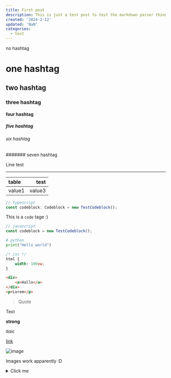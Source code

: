 ```yaml
---
title: First post
description: This is just a test post to test the markdown parser thing and see what can be done
created: '2024-2-12'
updated: 'NaN'
categories:
  - test
---
```


no hashtag

# one hashtag

## two hashtag

### three hashtag

#### four hashtag

##### five hashtag

###### six hashtag

####### seven hashtag

Line test

---

| table  |   test |
| :----- | -----: |
| value1 | value3 |

```ts
// typescript
const codeblock: Codeblock = new TestCodeblock();
```

This is a `code` tage :)

```js
// javascript
const codeblock = new TestCodeblock();
```

```py
# python
print("Hello world")
```

```css
/* css */
html {
	width: 100vw;
}
```

```html
<div>
	<a>Hallo</a>
</div>
<p>Lorem</p>
```

> Quote

Text

**strong**

_itaic_

[link](https://floschy.me)

![image](/cow_small.webp)

Images work apparently :D

<details>
    <summary>Click me</summary>
    <p>Test</p>
    <p>Test</p>

</details>
